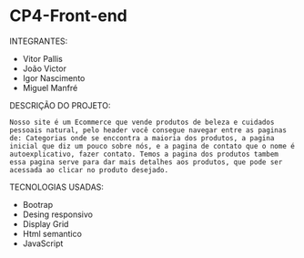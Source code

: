 # CP4-Front-end

INTEGRANTES: 
* Vitor Pallis 
* João Victor 
* Igor Nascimento 
* Miguel Manfré

DESCRIÇÃO DO PROJETO: 

    Nosso site é um Ecommerce que vende produtos de beleza e cuidados pessoais natural, pelo header você consegue navegar entre as paginas de: Categorias onde se enccontra a maioria dos produtos, a pagina inicial que diz um pouco sobre nós, e a pagina de contato que o nome é autoexplicativo, fazer contato. Temos a pagina dos produtos tambem essa pagina serve para dar mais detalhes aos produtos, que pode ser acessada ao clicar no produto desejado.

TECNOLOGIAS USADAS: 
  * Bootrap
  * Desing responsivo
  * Display Grid
  * Html semantico
  * JavaScript
